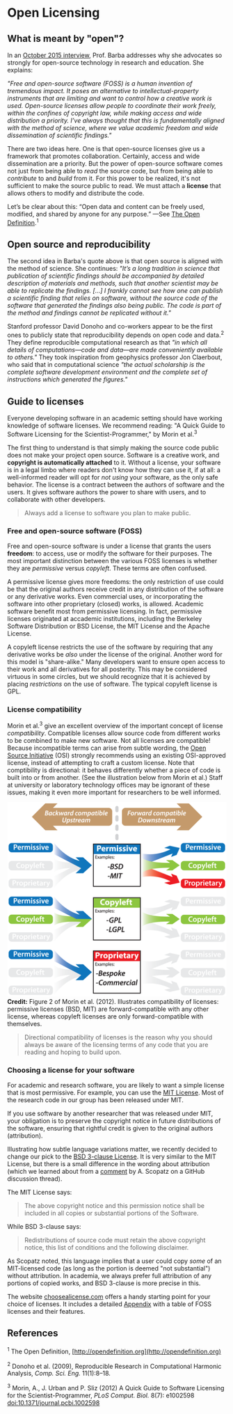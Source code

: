 # Open Licensing

## What is meant by "open"?

In an [October 2015 interview](http://rtalbert.org/blog/2015/interview-lorena-barba), Prof. Barba addresses why she advocates so strongly for open-source technology in research and education. 
She explains: 

_"Free and open-source software (FOSS) is a human invention of tremendous impact. It poses an alternative to intellectual-property instruments that are limiting and want to control how a creative work is used. Open-source licenses allow people to coordinate their work freely, within the confines of copyright law, while making access and wide distribution a priority. I’ve always thought that this is fundamentally aligned with the method of science, where we value academic freedom and wide dissemination of scientific findings."_

There are two ideas here. One is that open-source licenses give us a framework that promotes collaboration. 
Certainly, access and wide dissemination are a priority. But the power of open-source software comes not just from being able to _read_ the source code, but from being able to _contribute_ to and _build_ from it. 
For this power to be realized, it's not sufficient to make the source public to read. 
We must attach a **license** that allows others to modify and distribute the code. 

Let’s be clear about this: 
“Open data and content can be freely used, modified, and shared by anyone for any purpose.” 
—See [The Open Definition](http://opendefinition.org).<sup>1</sup>

## Open source and reproducibility

The second idea in Barba's quote above is that open source is aligned with the method of science. 
She continues: 
_"It’s a long tradition in science that publication of scientific findings should be accompanied by detailed description of materials and methods, such that another scientist may be able to replicate the findings. […] I frankly cannot see how one can publish a scientific finding that relies on software, without the source code of the software that generated the findings also being public. The code is part of the method and findings cannot be replicated without it."_ 

Stanford professor David Donoho and co-workers appear to be the first ones to publicly state that reproducibility depends on open code and data.<sup>2</sup> 
They define reproducible computational research as that _"in which all details of computations—code and data—are made conveniently available to others."_ 
They took inspiration from geophysics professor Jon Claerbout, who said that in computational science _"the actual scholarship is the complete software development environment and the complete set of instructions which generated the figures."_ 

## Guide to licenses

Everyone developing software in an academic setting should have working knowledge of software licenses. 
We recommend reading: "A Quick Guide to Software Licensing for the Scientist-Programmer," by Morin et al.<sup>3</sup>

The first thing to understand is that simply making the source code public does not make your project open source. 
Software is a creative work, and **copyright is automatically attached** to it. 
Without a license, your software is in a legal limbo where readers don't know how they can use it, if at all: 
a well-informed reader will opt for _not using_ your software, as the only safe behavior. 
The license is a contract between the authors of software and the users. 
It gives software authors the power to share with users, and to collaborate with other developers.

> Always add a license to software you plan to make public.

### Free and open-source software (FOSS)

Free and open-source software is under a license that grants the users **freedom**: to access, use or modify the software for their purposes. 
The most important distinction between the various FOSS licenses is whether they are _permissive_ versus _copyleft_. 
These terms are often confused. 

A permissive license gives more freedoms: the only restriction of use could be that the original authors receive credit in any distribution of the software or any derivative works. 
Even commercial uses, or incorporating the software into other proprietary (closed) works, is allowed. 
Academic software benefit most from permissive licensing. 
In fact, permissive licenses originated at accademic institutions, including the Berkeley Software Distribution or BSD License, the MIT License and the Apache License.

A copyleft license restricts the use of the software by requiring that any derivative works be _also_ under the license of the original. 
Another word for this model is "share-alike." 
Many developers want to ensure open access to their work and all derivatives for all posterity. 
This may be considered virtuous in some circles, but we should recognize that it is achieved by placing _restrictions_ on the use of software. 
The typical copyleft license is GPL.

### License compatibility

Morin et al.<sup>3</sup> give an excellent overview of the important concept of license _compatibility_. 
Compatible licenses allow source code from different works to be combined to make new software. 
Not all licenses are compatible! 
Because incompatible terms can arise from subtle wording, the [Open Source Initiative](https://opensource.org) (OSI) strongly recommends using an existing OSI-approved license, instead of attempting to craft a custom license. 
Note that comptibility is directional: it behaves differently whether a piece of code is built into or from another. (See the illustration below from Morin et al.)
Staff at university or laboratory technology offices may be ignorant of these issues, making it even more important for researchers to be well informed.

![](figures/journal.pcbi.1002598.g002.png)
**Credit:** Figure 2 of Morin et al. (2012). Illustrates compatibility of licenses: permissive licenses (BSD, MIT) are forward-compatible with any other license, whereas copyleft licenses are only forward-compatible with themselves. 

> Directional compatibility of licenses is the reason why you should always be aware of the licensing terms of any code that you are reading and hoping to build upon. 

### Choosing a license for your software

For academic and research software, you are likely to want a simple license that is most permissive. 
For example, you can use the [MIT License](http://choosealicense.com/licenses/mit/). 
Most of the research code in our group has been released under MIT. 

If you use software by another researcher that was released under MIT, your obligation is to preserve the copyright notice in future distributions of the software, ensuring that rightful credit is given to the original authors (attribution). 

Illustrating how subtle language variations matter, we recently decided to change our pick to the [BSD 3-clause License](http://choosealicense.com/licenses/bsd-3-clause/). 
It is very similar to the MIT License, but there is a small difference in the wording about attribution (which we learned about from a [comment](https://github.com/github/choosealicense.com/issues/413#issuecomment-243598510) by A. Scopatz on a GitHub discussion thread).

The MIT License says:

> The above copyright notice and this permission notice shall be included in all copies or substantial portions of the Software. 

While BSD 3-clause says:

> Redistributions of source code must retain the above copyright notice, this list of conditions and the following disclaimer.

As Scopatz noted, this language implies that a user could copy _some_ of an MIT-licensed code (as long as the portion is deemed "not substantial") without attribution. 
In academia, we always prefer full attribution of any portions of copied works, and BSD 3-clause is more precise in this. 

The website [choosealicense.com](http://choosealicense.com) offers a handy starting point for your choice of licenses. 
It includes a detailed [Appendix](http://choosealicense.com/appendix/) with a table of FOSS licenses and their features. 

## References

<sup>1</sup> The Open Definition, [http://opendefinition.org](http://opendefinition.org)

<sup>2</sup> Donoho et al. (2009), Reproducible Research in Computational Harmonic Analysis, _Comp. Sci. Eng._ 11(1):8–18.

<sup>3</sup> Morin, A., J. Urban and P. Sliz (2012) A Quick Guide to Software Licensing for the Scientist-Programmer, _PLoS Comput. Biol._ 8(7): e1002598 [doi:10.1371/journal.pcbi.1002598](http://dx.doi.org/10.1371/journal.pcbi.1002598)


